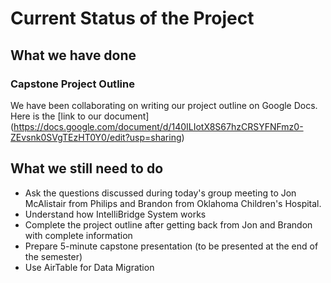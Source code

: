# Current Status of the Project

## What we have done

### Capstone Project Outline

We have been collaborating on writing our project outline on Google Docs. Here is the [link to our document] (https://docs.google.com/document/d/140ILIotX8S67hzCRSYFNFmz0-ZEvsnk0SVgTEzHT0Y0/edit?usp=sharing)

## What we still need to do
* Ask the questions discussed during today's group meeting to Jon McAlistair from Philips and Brandon from Oklahoma Children's Hospital.
* Understand how IntelliBridge System works
* Complete the project outline after getting back from Jon and Brandon with complete information
* Prepare 5-minute capstone presentation (to be presented at the end of the semester)
* Use AirTable for Data Migration

